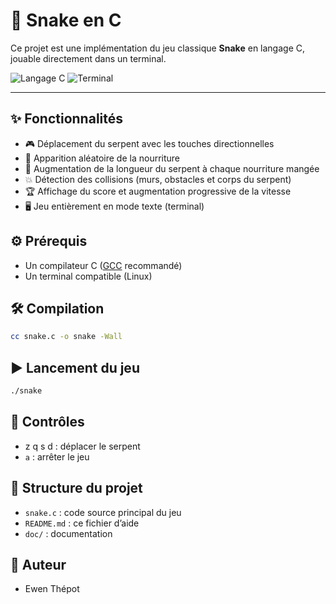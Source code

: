 # 🐍 Snake en C

Ce projet est une implémentation du jeu classique **Snake** en langage C, jouable directement dans un terminal.

![Langage C](https://img.shields.io/badge/C-00599C?style=for-the-badge&logo=c&logoColor=white)
![Terminal](https://img.shields.io/badge/Terminal-black?style=for-the-badge&logo=windows-terminal&logoColor=white)

---

## ✨ Fonctionnalités

- 🎮 Déplacement du serpent avec les touches directionnelles
- 🍏 Apparition aléatoire de la nourriture
- 🐍 Augmentation de la longueur du serpent à chaque nourriture mangée
- 💥 Détection des collisions (murs, obstacles et corps du serpent)
- 🏆 Affichage du score et augmentation progressive de la vitesse
- 🖥️ Jeu entièrement en mode texte (terminal)

## ⚙️ Prérequis

- Un compilateur C ([GCC](https://gcc.gnu.org/) recommandé)
- Un terminal compatible (Linux)

## 🛠️ Compilation

```bash
cc snake.c -o snake -Wall
```

## ▶️ Lancement du jeu

```bash
./snake
```

## 🎯 Contrôles

- z q s d : déplacer le serpent
- `a` : arrêter le jeu

## 📁 Structure du projet

- `snake.c` : code source principal du jeu
- `README.md` : ce fichier d’aide
- `doc/` : documentation

## 👤 Auteur

- Ewen Thépot
